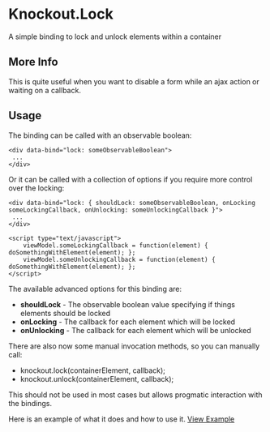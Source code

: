 # Knockout.Lock

A simple binding to lock and unlock elements within a container

## More Info
This is quite useful when you want to disable a form while an ajax action or waiting on a callback.

## Usage
The binding can be called with an observable boolean:
```
<div data-bind="lock: someObservableBoolean">
 ...
</div>
```

Or it can be called with a collection of options if you require more control over the locking:
```
<div data-bind="lock: { shouldLock: someObservableBoolean, onLocking someLockingCallback, onUnlocking: someUnlockingCallback }">
 ...
</div>

<script type="text/javascript">
	viewModel.someLockingCallback = function(element) { doSomethingWithElement(element); };
	viewModel.someUnlockingCallback = function(element) { doSomethingWithElement(element); };
</script>
```

The available advanced options for this binding are:

* **shouldLock** - The observable boolean value specifying if things elements should be locked
* **onLocking** - The callback for each element which will be locked
* **onUnlocking** - The callback for each element which will be unlocked

There are also now some manual invocation methods, so you can manually call:

* knockout.lock(containerElement, callback);
* knockout.unlock(containerElement, callback);

This should not be used in most cases but allows progmatic interaction with the bindings.

Here is an example of what it does and how to use it.
[View Example](https://rawgithub.com/grofit/knockout.lock/master/example.html)